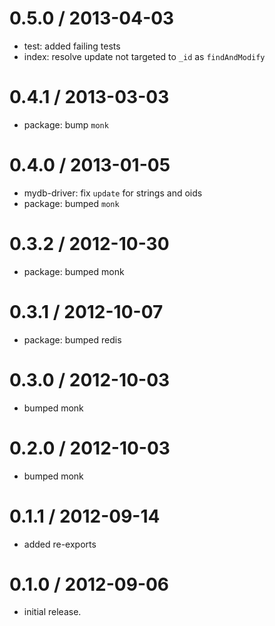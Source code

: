 
0.5.0 / 2013-04-03
==================

  * test: added failing tests
  * index: resolve update not targeted to `_id` as `findAndModify`

0.4.1 / 2013-03-03
==================

  * package: bump `monk`

0.4.0 / 2013-01-05
==================

  * mydb-driver: fix `update` for strings and oids
  * package: bumped `monk`

0.3.2 / 2012-10-30
==================

  * package: bumped monk

0.3.1 / 2012-10-07
==================

  * package: bumped redis

0.3.0 / 2012-10-03
==================

  * bumped monk

0.2.0 / 2012-10-03
==================

  * bumped monk

0.1.1 / 2012-09-14
==================

  * added re-exports

0.1.0 / 2012-09-06
==================

  * initial release.
